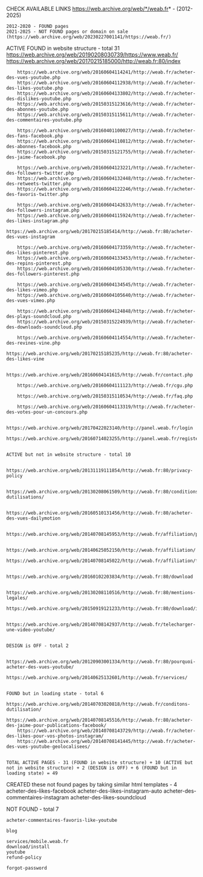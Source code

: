 CHECK AVAILABLE LINKS
    https://web.archive.org/web/*/weab.fr* - (2012-2025)

    2012-2020 - FOUND pages
    2021-2025 - NOT FOUND pages or domain on sale (https://web.archive.org/web/20230227001141/https://weab.fr/)


ACTIVE
    FOUND in website structure - total 31
        https://web.archive.org/web/20190208030739/https://www.weab.fr/
        https://web.archive.org/web/20170215185000/http://weab.fr:80/index

        https://web.archive.org/web/20160604114241/http://weab.fr/acheter-des-vues-youtube.php
        https://web.archive.org/web/20160604112938/http://weab.fr/acheter-des-likes-youtube.php
        https://web.archive.org/web/20160604133802/http://weab.fr/acheter-des-dislikes-youtube.php
        https://web.archive.org/web/20150315123616/http://weab.fr/acheter-des-abonnes-youtube.php
        https://web.archive.org/web/20150315115611/http://weab.fr/acheter-des-commentaires-youtube.php

        https://web.archive.org/web/20160401100027/http://weab.fr/acheter-des-fans-facebook.php
        https://web.archive.org/web/20160604110812/http://weab.fr/acheter-des-abonnes-facebook.php
        https://web.archive.org/web/20150315121755/http://weab.fr/acheter-des-jaime-facebook.php

        https://web.archive.org/web/20160604123221/http://weab.fr/acheter-des-followers-twitter.php
        https://web.archive.org/web/20160604132448/http://weab.fr/acheter-des-retweets-twitter.php
        https://web.archive.org/web/20160604122246/http://weab.fr/acheter-des-favoris-twitter.php

        https://web.archive.org/web/20160604142633/http://weab.fr/acheter-des-followers-instagram.php
        https://web.archive.org/web/20160604115924/http://weab.fr/acheter-des-likes-instagram.php
        https://web.archive.org/web/20170215185414/http://weab.fr:80/acheter-des-vues-instagram

        https://web.archive.org/web/20160604173359/http://weab.fr/acheter-des-likes-pinterest.php
        https://web.archive.org/web/20160604133453/http://weab.fr/acheter-des-repins-pinterest.php
        https://web.archive.org/web/20160604105330/http://weab.fr/acheter-des-followers-pinterest.php

        https://web.archive.org/web/20160604134545/http://weab.fr/acheter-des-likes-vimeo.php
        https://web.archive.org/web/20160604105640/http://weab.fr/acheter-des-vues-vimeo.php

        https://web.archive.org/web/20160604124848/http://weab.fr/acheter-des-plays-soundcloud.php
        https://web.archive.org/web/20150315224939/http://weab.fr/acheter-des-downloads-soundcloud.php

        https://web.archive.org/web/20160604114554/http://weab.fr/acheter-des-revines-vine.php
        https://web.archive.org/web/20170215185235/http://weab.fr:80/acheter-des-likes-vine

        https://web.archive.org/web/20160604141615/http://weab.fr/contact.php

        https://web.archive.org/web/20160604111123/http://weab.fr/cgu.php

        https://web.archive.org/web/20150315110534/http://weab.fr/faq.php

        https://web.archive.org/web/20160604113319/http://weab.fr/acheter-des-votes-pour-un-concours.php

        https://web.archive.org/web/20170422023140/http://panel.weab.fr/login
        https://web.archive.org/web/20160714023255/http://panel.weab.fr/register


    ACTIVE but not in website structure - total 10

        https://web.archive.org/web/20131119111854/http://weab.fr:80/privacy-policy

        https://web.archive.org/web/20130208061509/http://weab.fr:80/conditions-dutilisations/

        https://web.archive.org/web/20160510131456/http://weab.fr:80/acheter-des-vues-dailymotion

        https://web.archive.org/web/20140708145953/http://weab.fr/affiliation/profil/

        https://web.archive.org/web/20140625052150/http://weab.fr/affiliation/
        https://web.archive.org/web/20140708145022/http://weab.fr/affiliation/faq/

        https://web.archive.org/web/20160102203834/http://weab.fr:80/download

        https://web.archive.org/web/20130208110516/http://weab.fr:80/mentions-legales/
        https://web.archive.org/web/20150919121233/http://weab.fr:80/download/index.php

        https://web.archive.org/web/20140708142937/http://weab.fr/telecharger-une-video-youtube/


    DESIGN is OFF - total 2

        https://web.archive.org/web/20120903001334/http://weab.fr:80/pourquoi-acheter-des-vues-youtube/
        https://web.archive.org/web/20140625132601/http://weab.fr/services/


    FOUND but in loading state - total 6
        https://web.archive.org/web/20140703020818/http://weab.fr/conditons-dutilisation/
        https://web.archive.org/web/20140708145516/http://weab.fr:80/acheter-des-jaime-pour-publications-facebook/
        https://web.archive.org/web/20140708143729/http://weab.fr/acheter-des-likes-pour-vos-photos-instagram/
        https://web.archive.org/web/20140708141445/http://weab.fr/acheter-des-vues-youtube-geolocalisees/


    TOTAL ACTIVE PAGES - 31 (FOUND in website structure) + 10 (ACTIVE but not in website structure) + 2 (DESIGN is OFF) + 6 (FOUND but in loading state) = 49


CREATED these not found pages by taking similar html templates - 4
    acheter-des-likes-facebook
    acheter-des-likes-instagram-auto
    acheter-des-commentaires-instagram
    acheter-des-likes-soundcloud


NOT FOUND - total 7

    acheter-commentaires-favoris-like-youtube

    blog

    services/mobile.weab.fr
    download/install
    youtube
    refund-policy

    forgot-password